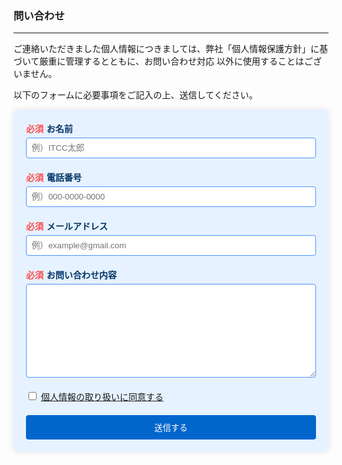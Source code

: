### 問い合わせ

---

ご連絡いただきました個人情報につきましては、弊社「個人情報保護方針」に基づいて厳重に管理するとともに、お問い合わせ対応 以外に使用することはございません。

以下のフォームに必要事項をご記入の上、送信してください。

<style>
.inquiry-form {
    max-width: 600px;
    margin: 0 auto;
    padding: 20px;
    background-color: #e6f2ff;
    border-radius: 8px;
    box-shadow: 0 0 10px rgba(0,0,0,0.1);
}
.Form-Item {
    margin-bottom: 20px;
}
.Form-Item-Label {
    display: block;
    margin-bottom: 5px;
    font-weight: bold;
    color: #003366;
}
.Form-Item-Label-Required {
    color: #ff4d4d;
    margin-right: 5px;
}
.Form-Item-Input,
.Form-Item-Textarea {
    width: 100%;
    padding: 8px;
    border: 1px solid #4d94ff;
    border-radius: 4px;
    background-color: #ffffff;
}
.Form-Item-Textarea {
    height: 150px;
}
.Form-Btn {
    display: block;
    width: 100%;
    padding: 10px;
    background-color: #0066cc;
    color: white;
    border: none;
    border-radius: 4px;
    cursor: pointer;
    transition: background-color 0.3s;
}
.Form-Btn:hover {
    background-color: #004d99;
}
</style>

<form class="inquiry-form">
    <div class="Form">
        <div class="Form-Item">
            <label class="Form-Item-Label"><span class="Form-Item-Label-Required">必須</span>お名前</label>
            <input type="text" name="name" class="Form-Item-Input" placeholder="例）ITCC太郎" required>
        </div>
        <div class="Form-Item">
            <label class="Form-Item-Label"><span class="Form-Item-Label-Required">必須</span>電話番号</label>
            <input type="tel" name="phone" class="Form-Item-Input" placeholder="例）000-0000-0000" required>
        </div>
        <div class="Form-Item">
            <label class="Form-Item-Label"><span class="Form-Item-Label-Required">必須</span>メールアドレス</label>
            <input type="email" name="email" class="Form-Item-Input" placeholder="例）example@gmail.com" required>
        </div>
        <div class="Form-Item">
            <label class="Form-Item-Label"><span class="Form-Item-Label-Required">必須</span>お問い合わせ内容</label>
            <textarea name="message" class="Form-Item-Textarea" required></textarea>
        </div>
        <div class="Form-Item">
            <input type="checkbox" name="privacy" id="privacy" required>
            <label for="privacy"><a href="/privacy/privacy">個人情報の取り扱いに同意する</a></label>
        </div>
        <input type="submit" class="Form-Btn" value="送信する" onSubmit="sendInquiry()">
    </div>
</form>
<script src="./inquiry.js"></script>
